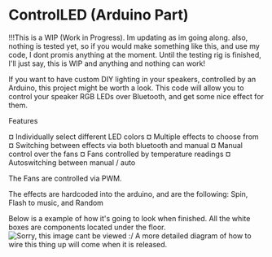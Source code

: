 # ControlLED (Arduino Part)

!!!This is a WIP (Work in Progress). Im updating as im going along. also, nothing is tested yet, so if you would make something like this, and use my code, I dont promis anything at the moment. Until the testing rig is finished, I'll just say, this is WIP and anything and nothing can work!

If you want to have custom DIY lighting in your speakers, controlled by an Arduino, this project might be worth a look. This code will allow you to control your speaker RGB LEDs over Bluetooth, and get some nice effect for them.


Features

¤ Individually select different LED colors
¤ Multiple effects to choose from
¤ Switching between effects via both bluetooth and manual
¤ Manual control over the fans
¤ Fans controlled by temperature readings
¤ Autoswitching between manual / auto

The Fans are controlled via PWM. 

The effects are hardcoded into the arduino, and are the following: Spin, Flash to music, and Random


Below is a example of how it's going to look when finished. All the white boxes are components located under the floor.
![Sorry, this image cant be viewed :/ ](https://github.com/Vinylwalk3r/ControlLED-Arduino/tree/master/image/ControlLED_Example_Setup.jpg?raw=true "Title")
 A more detailed diagram of how to wire this thing up will come when it is released.